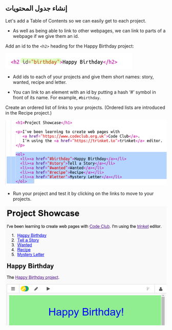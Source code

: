 ## إنشاء جدول المحتويات

Let's add a Table of Contents so we can easily get to each project.

+ As well as being able to link to other webpages, we can link to parts of a webpage if we give them an id. 

Add an id to the `<h2>` heading for the Happy Birthday project:

![لقطة شاشة](images/showcase-id.png)

+ Add ids to each of your projects and give them short names: story, wanted, recipe and letter.

+ You can link to an element with an id by putting a hash ‘#’ symbol in front of its name. For example, `#birthday`.

Create an ordered list of links to your projects. (Ordered lists are introduced in the Recipe project.)

![لقطة الشاشة](images/showcase-list.png)

+ Run your project and test it by clicking on the links to move to your projects. 

![لقطة الشاشة](images/showcase-list-output.png)